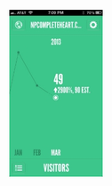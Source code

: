 <!-- 
.. title: I guess posting content does make a difference
.. slug: i-guess-posting-content-does-make-a-difference
.. date: 2013-03-16 13:59:17 UTC-05:00
.. tags: 
.. category: 
.. link: 
.. description: 
.. type: text
-->

![Website Stats](/images/posting_content.jpg)
